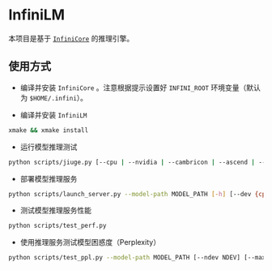 # InfiniLM

本项目是基于 [`InfiniCore`](https://github.com/InfiniTensor/InfiniCore) 的推理引擎。

## 使用方式

- 编译并安装 `InfiniCore` 。注意根据提示设置好 `INFINI_ROOT` 环境变量（默认为 `$HOME/.infini`）。

- 编译并安装 `InfiniLM`

```bash
xmake && xmake install
```

- 运行模型推理测试

```bash
python scripts/jiuge.py [--cpu | --nvidia | --cambricon | --ascend | --metax | --moore | --iluvatar | --kunlun | --hygon] path/to/model_dir [n_device]
```

- 部署模型推理服务

```bash
python scripts/launch_server.py --model-path MODEL_PATH [-h] [--dev {cpu,nvidia,cambricon,ascend,metax,moore,iluvatar,kunlun,hygon}] [--ndev NDEV] [--max-batch MAX_BATCH] [--max-tokens MAX_TOKENS]
```

- 测试模型推理服务性能

```bash
python scripts/test_perf.py 
```

- 使用推理服务测试模型困惑度（Perplexity）

```bash
python scripts/test_ppl.py --model-path MODEL_PATH [--ndev NDEV] [--max-batch MAX_BATCH] [--max-tokens MAX_TOKENS]
```